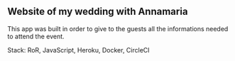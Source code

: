 ## Website of my wedding with Annamaria

This app was built in order to give to the guests all the informations needed to attend the event.

Stack: RoR, JavaScript, Heroku, Docker, CircleCI
